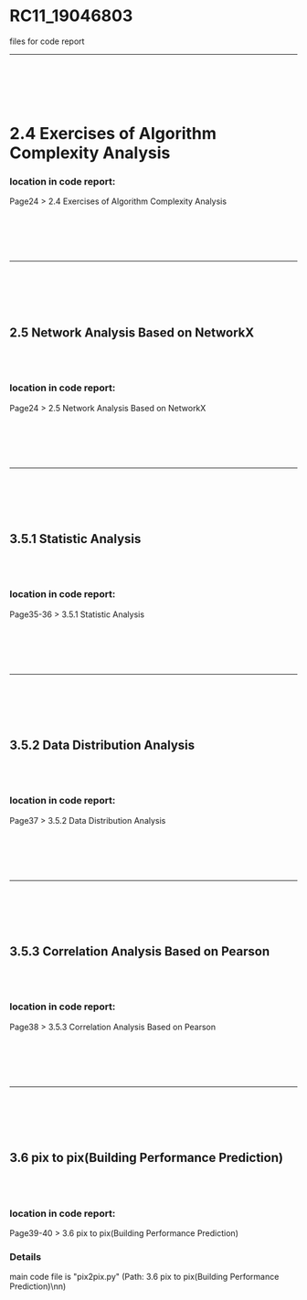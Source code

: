 # RC11_19046803
files for code report
***
<br />
<br />
<br />
<br />

# 2.4 Exercises of Algorithm Complexity Analysis
### location in code report: 
Page24 > 2.4 Exercises of Algorithm Complexity Analysis






<br />
<br />
<br />
<br />

*** 

<br />
<br />
<br />
<br />


## 2.5  Network Analysis Based on NetworkX

<br />
<br />

### location in code report: 
Page24 > 2.5  Network Analysis Based on NetworkX

 





<br />
<br />
<br />
<br />

*** 

<br />
<br />
<br />
<br />


## 3.5.1 Statistic Analysis

<br />
<br />

### location in code report: 
Page35-36 > 3.5.1 Statistic Analysis







<br />
<br />
<br />
<br />

*** 

<br />
<br />
<br />
<br />


## 3.5.2 Data Distribution Analysis

<br />
<br />

### location in code report: 
Page37 > 3.5.2 Data Distribution Analysis

 





<br />
<br />
<br />
<br />

*** 

<br />
<br />
<br />
<br />


## 3.5.3 Correlation Analysis Based on Pearson

<br />
<br />

### location in code report: 
Page38 > 3.5.3 Correlation Analysis Based on Pearson
 





<br />
<br />
<br />
<br />

*** 

<br />
<br />
<br />
<br />


## 3.6 pix to pix(Building Performance Prediction)

<br />
<br />

### location in code report: 
Page39-40 > 3.6 pix to pix(Building Performance Prediction)

### Details
main code file is "pix2pix.py"  (Path: 3.6 pix to pix(Building Performance Prediction)\nn)






<br />
<br />
<br />
<br />
